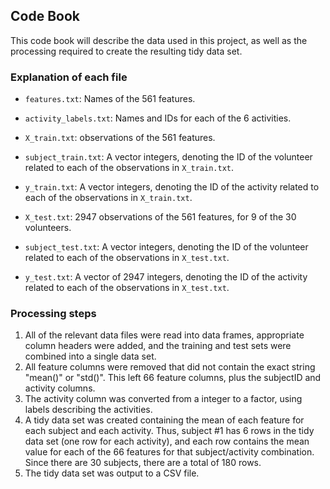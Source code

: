 ## Code Book

This code book will describe the data used in this project, as well as the processing required to create the resulting tidy data set.


### Explanation of each file

* `features.txt`: Names of the 561 features.
* `activity_labels.txt`: Names and IDs for each of the 6 activities.

* `X_train.txt`: observations of the 561 features.
* `subject_train.txt`: A vector integers, denoting the ID of the volunteer related to each of the observations in `X_train.txt`.
* `y_train.txt`: A vector integers, denoting the ID of the activity related to each of the observations in `X_train.txt`.
* `X_test.txt`: 2947 observations of the 561 features, for 9 of the 30 volunteers.
* `subject_test.txt`: A vector integers, denoting the ID of the volunteer related to each of the observations in `X_test.txt`.
* `y_test.txt`: A vector of 2947 integers, denoting the ID of the activity related to each of the observations in `X_test.txt`.


### Processing steps

1. All of the relevant data files were read into data frames, appropriate column headers were added, and the training and test sets were combined into a single data set.
2. All feature columns were removed that did not contain the exact string "mean()" or "std()". This left 66 feature columns, plus the subjectID and activity columns.
3. The activity column was converted from a integer to a factor, using labels describing the activities.
4. A tidy data set was created containing the mean of each feature for each subject and each activity. Thus, subject #1 has 6 rows in the tidy data set (one row for each activity), and each row contains the mean value for each of the 66 features for that subject/activity combination. Since there are 30 subjects, there are a total of 180 rows.
5. The tidy data set was output to a CSV file.